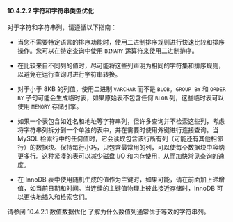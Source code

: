 #### 10.4.2.2 字符和字符串类型优化

对于字符和字符串列，请遵循以下指南：

- 当您不需要特定语言的排序功能时，使用二进制排序规则进行快速比较和排序操作。您可以在特定查询中使用 `BINARY` 运算符来使用二进制排序。

- 在比较来自不同列的值时，尽可能将这些列声明为相同的字符集和排序规则，以避免在运行查询时进行字符串转换。

- 对于小于 8KB 的列值，使用二进制 `VARCHAR` 而不是 `BLOB`。`GROUP BY` 和 `ORDER BY` 子句可能会生成临时表，如果原始表不包含任何 `BLOB` 列，这些临时表可以使用 `MEMORY` 存储引擎。

- 如果一个表包含如姓名和地址等字符串列，但许多查询并不检索这些列，考虑将字符串列拆分到一个单独的表中，并在需要时使用外键进行连接查询。当 MySQL 检索行中的任何值时，它会读取包含该行所有列（可能还有其他相邻行）的数据块。保持每行小巧，只包含最常用的列，可以使每个数据块中容纳更多行。这种紧凑的表可以减少磁盘 I/O 和内存使用，从而加快常见查询的速度。

- 在 InnoDB 表中使用随机生成的值作为主键时，如果可能，请在前面加上递增值，如当前日期和时间。当连续的主键值物理上彼此接近存储时，InnoDB 可以更快地插入和检索它们。

请参阅 10.4.2.1 数值数据优化 了解为什么数值列通常优于等效的字符串列。